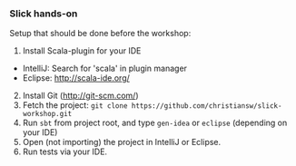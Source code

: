### Slick hands-on

Setup that should be done before the workshop:

1. Install Scala-plugin for your IDE
 * IntelliJ: Search for 'scala' in plugin manager
 * Eclipse: http://scala-ide.org/
2. Install Git (http://git-scm.com/)
3. Fetch the project: `git clone https://github.com/christiansw/slick-workshop.git`
4. Run `sbt` from project root, and type `gen-idea` or `eclipse` (depending on your IDE)
5. Open (not importing) the project in IntelliJ or Eclipse.
6. Run tests via your IDE.
